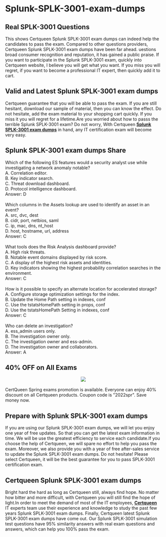 # Splunk-SPLK-3001-exam-dumps
<h2>
</h2>
<h2>
	Real  SPLK-3001 Questions
</h2>
This shows Certqueen Splunk SPLK-3001 exam dumps can indeed help the candidates to pass the exam. Compared to other questions providers, Certqueen Splunk SPLK-3001 exam dumps have been far ahead. uestions broad consumer recognition and reputation, it has gained a public praise. If you want to participate in the Splunk SPLK-3001 exam, quickly into Certqueen website, I believe you will get what you want. If you miss you will regret, if you want to become a professional IT expert, then quickly add it to cart.<br />
<h2>
	Valid and Latest Splunk SPLK-3001 exam dumps
</h2>
Certqueen guarantee that you will be able to pass the exam. If you are still hesitant, download our sample of material, then you can know the effect. Do not hesitate, add the exam material to your shopping cart quickly. If you miss it you will regret for a lifetime.Are you worried about how to passs the terrible Splunk SPLK-3001 exam? Do not worry, With Certqueen <a href="https://www.certqueen.com/SPLK-3001.html" target="_blank"><strong>Splunk SPLK-3001 exam dumps</strong></a> in hand, any IT certification exam will become very easy.<br />
<h2>
	Splunk SPLK-3001 exam dumps Share
</h2>
Which of the following ES features would a security analyst use while investigating a network anomaly notable? <br />
A. Correlation editor. <br />
B. Key indicator search. <br />
C. Threat download dashboard. <br />
D. Protocol intelligence dashboard. <br />
Answer: D<br />
<br />
Which columns in the Assets lookup are used to identify an asset in an event? <br />
A. src, dvc, dest <br />
B. cidr, port, netbios, saml <br />
C. ip, mac, dns, nt_host <br />
D. host, hostname, url, address <br />
Answer: C<br />
<br />
What tools does the Risk Analysis dashboard provide? <br />
A. High risk threats. <br />
B. Notable event domains displayed by risk score. <br />
C. A display of the highest risk assets and identities. <br />
D. Key indicators showing the highest probability correlation searches in the environment. <br />
Answer: C<br />
<br />
How is it possible to specify an alternate location for accelerated storage? <br />
A. Configure storage optimization settings for the index. <br />
B. Update the Home Path setting in indexes, conf <br />
C. Use the tstatsHomePath setting in props, conf <br />
D. Use the tstatsHomePath Setting in indexes, conf <br />
Answer: C<br />
<br />
Who can delete an investigation? <br />
A. ess_admin users only. <br />
B. The investigation owner only. <br />
C. The investigation owner and ess-admin. <br />
D. The investigation owner and collaborators. <br />
Answer: A<br />
<h2 style="white-space:normal;">
	40% OFF on All Exams
</h2>
<div style="white-space:normal;text-align:center;">
	<a href="https://www.certqueen.com/promotion.asp"><img src="http://www.h12-261.com/wp-content/uploads/2022/03/CQ-Spr-promo-e1647585364941.jpg" /></a>
</div>
<br style="white-space:normal;" />
<span style="white-space:normal;">CertQueen Spring exams promotion is available. Everyone can enjoy 40% discount on all Certqueen products. Coupon code is "2022spr". Save money now.</span><br />
<h2>
	Prepare with Splunk SPLK-3001 exam dumps
</h2>
If you are using our Splunk SPLK-3001 exam dumps, we will let you enjoy one year of free updates. So that you can get the latest exam information in time. We will be use the greatest efficiency to service each candidate.If you choose the help of Certqueen, we will spare no effort to help you pass the exam. Moreover, we also provide you with a year of free after-sales service to update the Splunk SPLK-3001 exam dumps. Do not hesitate! Please select Certqueen, it will be the best guarantee for you to pass SPLK-3001 certification exam.<br />
<h2>
	Certqueen Splunk SPLK-3001 exam dumps
</h2>
Bright hard the hard as long as Certqueen still, always find hope. No matter how bitter and more difficult, with Certqueen you will still find the hope of light.In order to meet the demand of most of the IT employees, <a href="http://www.certqueen.com/" target="_blank"><strong>Certqueen</strong></a> IT experts team use their experience and knowledge to study the past few years Splunk SPLK-3001 exam dumps. Finally, Certqueen latest Splunk SPLK-3001 exam dumps have come out. Our Splunk SPLK-3001 simulation test questions have 95% similarity answers with real exam questions and answers, which can help you 100% pass the exam.
